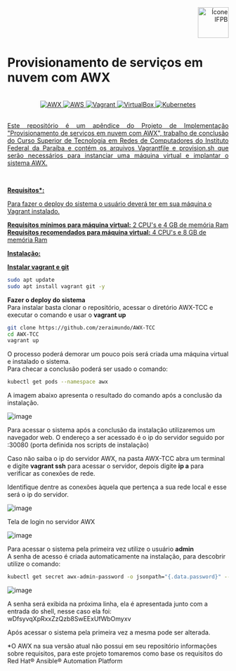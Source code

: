 <div align="right">
  <img src="https://www.ifpb.edu.br/en/imagens/logotipos/ifpb.png" alt="Ícone IFPB" width="70">
</div>

# Provisionamento de serviços em nuvem com AWX
<br>
<div align="center">
<a href="https://github.com/ansible/awx"><img alt="AWX" src="https://img.shields.io/badge/AWX-%23EE0000.svg?logo=Ansible-Tower&logoColor=white">
<a href="https://aws.amazon.com/pt/"><img alt="AWS" src="https://img.shields.io/badge/AWS-%23FF9900.svg?logo=amazon-aws&logoColor=white">
<a href="https://www.vagrantup.com/downloads"><img alt="Vagrant" src="https://img.shields.io/badge/Vagrant-%231563FF.svg?logo=vagrant&logoColor=white"> <a href="https://www.virtualbox.org/wiki/Downloads"><img alt="VirtualBox" src="https://img.shields.io/badge/VirtualBox-%23323330.svg?logo=virtualbox&logoColor=white"> <a href="https://kubernetes.io/pt-br/"><img alt="Kubernetes" src="https://img.shields.io/badge/Kubernetes-%23326CE5.svg?logo=kubernetes&logoColor=white">
</div>
<br>
<p style="text-align:justify">Este repositório é um apêndice do Projeto de Implementação "Provisionamento de serviços em nuvem com AWX", trabalho de conclusão do Curso Superior de Tecnologia em Redes de Computadores do Instituto Federal da Paraíba e contém os arquivos Vagrantfile e provision.sh que serão necessários para instanciar uma máquina virtual e implantar o sistema AWX.</p><br>

<b>Requisitos*:</b>

Para fazer o deploy do sistema o usuário deverá ter em sua máquina o Vagrant instalado.

<b>Requisitos mínimos para máquina virtual:</b> 2 CPU's e 4 GB de memória Ram<br>
<b>Requisitos recomendados para máquina virtual:</b> 4 CPU's e 8 GB de memória Ram

<b>Instalação:</b>

<b>Instalar vagrant e git</b><br>
```bash
sudo apt update
sudo apt install vagrant git -y
```

<b>Fazer o deploy do sistema</b><br>
Para instalar basta clonar o repositório, acessar o diretório AWX-TCC e executar o comando  e usar o <b>vagrant up</b><br>

```bash
git clone https://github.com/zeraimundo/AWX-TCC
cd AWX-TCC
vagrant up
```

O processo poderá demorar um pouco pois será criada uma máquina virtual e instalado o sistema.<br>Para checar a conclusão poderá ser usado o comando: 

```bash
kubectl get pods --namespace awx
```
A imagem abaixo apresenta o resultado do comando após a conclusão da instalação.

![image](https://user-images.githubusercontent.com/82219488/234564735-22cde0d4-c78e-4dd5-bf96-9b64268473b6.png)

Para acessar o sistema após a conclusão da instalação utilizaremos um navegador web. O endereço a ser acessado é o ip do servidor seguido por :30080 (porta definida nos scripts de instalação)

Caso não saiba o ip do servidor AWX, na pasta AWX-TCC abra um terminal e digite <b>vagrant ssh</b> para acessar o servidor, depois digite <b>ip a</b> para verificar as conexões de rede.<p>Identifique dentre as conexões àquela que pertença a sua rede local e esse será o ip do servidor.

![image](https://user-images.githubusercontent.com/82219488/234567766-9ea6fef4-7828-4856-ba38-ab9b317b2064.png)

Tela de login no servidor AWX

![image](https://user-images.githubusercontent.com/82219488/234565959-127a7d8f-bac2-488d-8d23-77f79d942fda.png)

  Para acessar o sistema pela primeira vez utilize o usuário <b>admin</b><br>A senha de acesso é criada automaticamente na instalação, para descobrir utilize o comando:
  
  ```bash
  kubectl get secret awx-admin-password -o jsonpath="{.data.password}" --namespace awx | base64 --decode
  ```
  
  ![image](https://user-images.githubusercontent.com/82219488/234569462-af8bb59a-9d4a-4556-b140-27e6a29e3752.png)

A senha será exibida na próxima linha, ela é apresentada junto com a entrada do shell, nesse caso ela foi: wDfsyvqXpRxxZzQzb8SwEExUfWbOmyxv
  
  Após acessar o sistema pela primeira vez a mesma pode ser alterada.
  

*O AWX na sua versão atual não possui em seu repositório informações sobre requisitos, para este projeto tomaremos como base os requisitos do Red Hat® Ansible® Automation Platform
